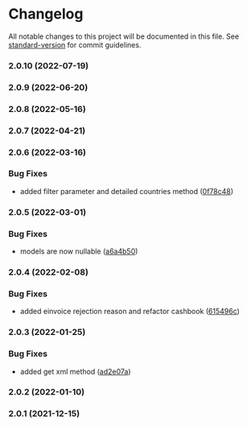 # Changelog

All notable changes to this project will be documented in this file. See [standard-version](https://github.com/conventional-changelog/standard-version) for commit guidelines.

### 2.0.10 (2022-07-19)

### 2.0.9 (2022-06-20)

### 2.0.8 (2022-05-16)

### 2.0.7 (2022-04-21)

### 2.0.6 (2022-03-16)


### Bug Fixes

* added filter parameter and detailed countries method ([0f78c48](https://github.com/fattureincloud/fattureincloud-ruby-sdk/commit/0f78c487202d8cd8a2d68010a1876e45ee047000))

### 2.0.5 (2022-03-01)


### Bug Fixes

* models are now nullable ([a6a4b50](https://github.com/fattureincloud/fattureincloud-ruby-sdk/commit/a6a4b50a3d849b9bf3a706ef30e4cf290f36267a))

### 2.0.4 (2022-02-08)


### Bug Fixes

* added einvoice rejection reason and refactor cashbook ([615496c](https://github.com/fattureincloud/fattureincloud-ruby-sdk/commit/615496ca267c03509f8d24ba28c41f8f0972de64))

### 2.0.3 (2022-01-25)


### Bug Fixes

* added get xml method ([ad2e07a](https://github.com/fattureincloud/fattureincloud-ruby-sdk/commit/ad2e07afdd69397a01eabfb34f1fe3e1ba764eca))

### 2.0.2 (2022-01-10)

### 2.0.1 (2021-12-15)

